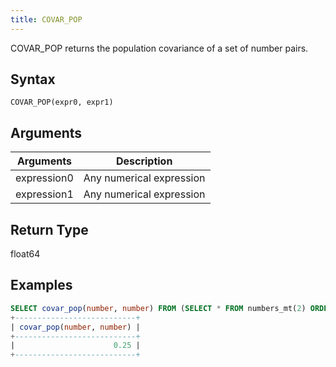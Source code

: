 ```yaml
---
title: COVAR_POP
---
```


COVAR_POP returns the population covariance of a set of number pairs.

## Syntax

```
COVAR_POP(expr0, expr1)
```

## Arguments

| Arguments   | Description              |
| ----------- | ------------------------ |
| expression0 | Any numerical expression |
| expression1 | Any numerical expression |

## Return Type

float64

## Examples

```sql
SELECT covar_pop(number, number) FROM (SELECT * FROM numbers_mt(2) ORDER BY number ASC);
+---------------------------+
| covar_pop(number, number) |
+---------------------------+
|                      0.25 |
+---------------------------+
```
